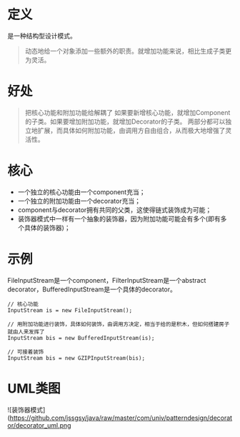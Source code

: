 # 定义
是一种结构型设计模式。
> 动态地给一个对象添加一些额外的职责。就增加功能来说，相比生成子类更为灵活。

# 好处
> 把核心功能和附加功能给解耦了
> 如果要新增核心功能，就增加Component的子类。如果要增加附加功能，就增加Decorator的子类。
>两部分都可以独立地扩展，而具体如何附加功能，由调用方自由组合，从而极大地增强了灵活性。

# 核心
* 一个独立的核心功能由一个component充当；
* 一个独立的附加功能由一个decorator充当；
* component与decorator拥有共同的父类，这使得链式装饰成为可能；
* 装饰器模式中一样有一个抽象的装饰器，因为附加功能可能会有多个(即有多个具体的装饰器)；

# 示例
FileInputStream是一个component，FilterInputStream是一个abstract decorator，BufferedInputStream是一个具体的decorator。
```
// 核心功能
InputStream is = new FileInputStream();

// 用附加功能进行装饰，具体如何装饰，由调用方决定，相当于给的是积木，但如何搭建房子就由人来发挥了
InputStream bis = new BufferedInputStream(is);

// 可接着装饰
InputStream bis = new GZIPInputStream(bis);
```

# UML类图
![装饰器模式](https://github.com/jssgsy/java/raw/master/com/univ/patterndesign/decorator/decorator_uml.png 

